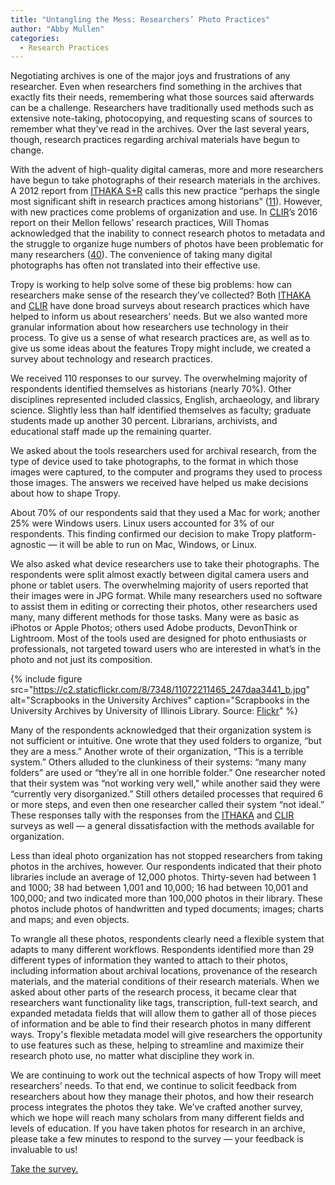 ```yaml
---
title: "Untangling the Mess: Researchers’ Photo Practices"
author: "Abby Mullen"
categories:
  - Research Practices
---
```


Negotiating archives is one of the major joys and frustrations of any researcher. Even when researchers find something in the archives that exactly fits their needs, remembering what those sources said afterwards can be a challenge. Researchers have traditionally used methods such as extensive note-taking, photocopying, and requesting scans of sources to remember what they’ve read in the archives. Over the last several years, though, research practices regarding archival materials have begun to change.


With the advent of high-quality digital cameras, more and more researchers have begun to take photographs of their research materials in the archives. A 2012 report from [ITHAKA S+R](http://www.sr.ithaka.org/) calls this new practice “perhaps the single most significant shift in research practices among historians” ([11](http://www.sr.ithaka.org/wp-content/uploads/2015/08/supporting-the-changing-research-practices-of-historians.pdf)). However, with new practices come problems of organization and use. In [CLIR](https://www.clir.org/)’s 2016 report on their Mellon fellows’ research practices, Will Thomas acknowledged that the inability to connect research photos to metadata and the struggle to organize huge numbers of photos have been problematic for many researchers ([40](https://www.clir.org/pubs/reports/pub170/pub170)). The convenience of taking many digital photographs has often not translated into their effective use.


Tropy is working to help solve some of these big problems: how can researchers make sense of the research they’ve collected? Both [ITHAKA](http://www.sr.ithaka.org/) and [CLIR](https://www.clir.org/) have done broad surveys about research practices which have helped to inform us about researchers’ needs. But we also wanted more granular information about how researchers use technology in their process. To give us a sense of what research practices are, as well as to give us some ideas about the features Tropy might include, we created a survey about technology and research practices.


We received 110 responses to our survey. The overwhelming majority of respondents identified themselves as historians (nearly 70%). Other disciplines represented included classics, English, archaeology, and library science. Slightly less than half identified themselves as faculty; graduate students made up another 30 percent. Librarians, archivists, and educational staff made up the remaining quarter.


We asked about the tools researchers used for archival research, from the type of device used to take photographs, to the format in which those images were captured, to the computer and programs they used to process those images. The answers we received have helped us make decisions about how to shape Tropy.


About 70% of our respondents said that they used a Mac for work; another 25% were Windows users. Linux users accounted for 3% of our respondents. This finding confirmed our decision to make Tropy platform-agnostic — it will be able to run on Mac, Windows, or Linux.


We also asked what device researchers use to take their photographs. The respondents were split almost exactly between digital camera users and phone or tablet users. The overwhelming majority of users reported that their images were in JPG format. While many researchers used no software to assist them in editing or correcting their photos, other researchers used many, many different methods for those tasks. Many were as basic as iPhotos or Apple Photos; others used Adobe products, DevonThink or Lightroom.  Most of the tools used are designed for photo enthusiasts or professionals, not targeted toward users who are interested in what’s in the photo and not just its composition.

{% include figure src="https://c2.staticflickr.com/8/7348/11072211465_247daa3441_b.jpg" alt="Scrapbooks in the University Archives" caption="Scrapbooks in the University Archives by University of Illinois Library. Source: <a href='https://www.flickr.com/photos/illinoislibrary/11072211465'>Flickr</a>" %}

Many of the respondents acknowledged that their organization system is not sufficient or intuitive. One wrote that they used folders to organize, “but they are a mess.” Another wrote of their organization, “This is a terrible system.” Others alluded to the clunkiness of their systems: “many many folders” are used or “they’re all in one horrible folder.” One researcher noted that their system was “not working very well,” while another said they were “currently very disorganized.” Still others detailed processes that required 6 or more steps, and even then one researcher called their system “not ideal.” These responses tally with the responses from the [ITHAKA](http://www.sr.ithaka.org/) and [CLIR](https://www.clir.org/) surveys as well — a general dissatisfaction with the methods available for organization.


Less than ideal photo organization has not stopped researchers from taking photos in the archives, however. Our respondents indicated that their photo libraries include an average of 12,000 photos. Thirty-seven had between 1 and 1000; 38 had between 1,001 and 10,000; 16 had between 10,001 and 100,000; and two indicated more than 100,000 photos in their library. These photos include photos of handwritten and typed documents; images; charts and maps; and even objects.


To wrangle all these photos, respondents clearly need a flexible system that adapts to many different workflows. Respondents identified more than 29 different types of information they wanted to attach to their photos, including information about archival locations, provenance of the research materials, and the material conditions of their research materials. When we asked about other parts of the research process, it became clear that researchers want functionality like tags, transcription, full-text search, and expanded metadata fields that will allow them to gather all of those pieces of information and be able to find their research photos in many different ways. Tropy's flexible metadata model will give researchers the opportunity to use features such as these, helping to streamline and maximize their research photo use, no matter what discipline they work in.


We are continuing to work out the technical aspects of how Tropy will meet researchers’ needs. To that end, we continue to solicit feedback from researchers about how they manage their photos, and how their research process integrates the photos they take. We’ve crafted another survey, which we hope will reach many scholars from many different fields and levels of education. If you have taken photos for research in an archive, please take a few minutes to respond to the survey — your feedback is invaluable to us!

[Take the survey.](https://docs.google.com/forms/d/e/1FAIpQLSejwocwfZFhdsZLjrRMIprnPjD33jTeea6y9U2spXX8buza4A/viewform)






